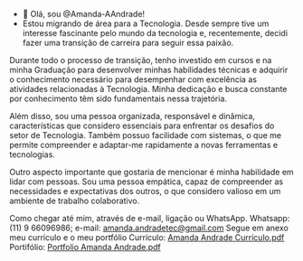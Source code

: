 - 👋 Olá, sou @Amanda-AAndrade!
- Estou migrando de área para a Tecnologia. Desde sempre tive um interesse fascinante pelo mundo da tecnologia e, recentemente, decidi fazer uma transição de carreira para seguir essa paixão. 
  
Durante todo o processo de transição, tenho investido em cursos e na minha Graduação para desenvolver minhas habilidades técnicas e adquirir o conhecimento necessário para desempenhar com excelência as atividades relacionadas à Tecnologia. Minha dedicação e busca constante por conhecimento têm sido fundamentais nessa trajetória. 
  
Além disso, sou uma pessoa organizada, responsável e dinâmica, características que considero essenciais para enfrentar os desafios do setor de Tecnologia. Também possuo facilidade com sistemas, o que me permite compreender e adaptar-me rapidamente a novas ferramentas e tecnologias. 
  
Outro aspecto importante que gostaria de mencionar é minha habilidade em lidar com pessoas. Sou uma pessoa empática, capaz de compreender as necessidades e expectativas dos outros, o que considero valioso em um ambiente de trabalho colaborativo.

Como chegar até mim, através de e-mail, ligação ou WhatsApp.
Whatsapp: (11) 9 66096986; e-mail: amanda.andradetec@gmail.com 
Segue em anexo meu currículo e o meu portfólio 
Currículo: [Amanda Andrade Currículo.pdf](https://github.com/Amanda-AAndrade/Amanda-AAndrade/files/14398350/Amanda.Andrade.Curriculo.pdf)
Portifólio: [Portfolio Amanda Andrade.pdf](https://github.com/Amanda-AAndrade/Amanda-AAndrade/files/14398351/Portfolio.Amanda.Andrade.pdf)
